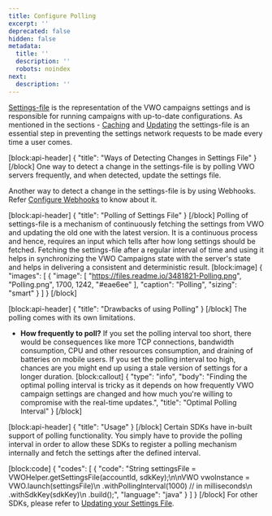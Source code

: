 ```yaml
---
title: Configure Polling
excerpt: ''
deprecated: false
hidden: false
metadata:
  title: ''
  description: ''
  robots: noindex
next:
  description: ''
---
```

[Settings-file](https://developers.vwo.com/docs/java-get-settings-file) is the representation of the VWO campaigns settings and is responsible for running campaigns with up-to-date configurations. As mentioned in the sections - [Caching](https://developers.vwo.com/docs/caching-your-settingsfile) and [Updating](https://developers.vwo.com/docs/updating-cached-settings-file) the settings-file is an essential step in preventing the settings network requests to be made every time a user comes.

[block:api-header]
{
  "title": "Ways of Detecting Changes in Settings File"
}
[/block]
One way to detect a change in the settings-file is by polling VWO servers frequently, and when detected, update the settings file.

Another way to detect a change in the settings-file is by using Webhooks. Refer [Configure Webhooks](https://developers.vwo.com/docs/java-configure-webhooks) to know about it.

[block:api-header]
{
  "title": "Polling of Settings File"
}
[/block]
Polling of settings-file is a mechanism of continuously fetching the settings from VWO and updating the old one with the latest version. It is a continuous process and hence, requires an input which tells after how long settings should be fetched.
Fetching the settings-file after a regular interval of time and using it helps in synchronizing the VWO Campaigns state with the server's state and helps in delivering a consistent and deterministic result.
[block:image]
{
  "images": [
    {
      "image": [
        "https://files.readme.io/3481821-Polling.png",
        "Polling.png",
        1700,
        1242,
        "#eae6ee"
      ],
      "caption": "Polling",
      "sizing": "smart"
    }
  ]
}
[/block]

[block:api-header]
{
  "title": "Drawbacks of using Polling"
}
[/block]
The polling comes with its own limitations.

* **How frequently to poll?**
If you set the polling interval too short, there would be consequences like more TCP connections, bandwidth consumption, CPU and other resources consumption, and draining of batteries on mobile users.
If you set the polling interval too high, chances are you might end up using a stale version of settings for a longer duration.
[block:callout]
{
  "type": "info",
  "body": "Finding the optimal polling interval is tricky as it depends on how frequently VWO campaign settings are changed and how much you're willing to compromise with the real-time updates.",
  "title": "Optimal Polling Interval"
}
[/block]

[block:api-header]
{
  "title": "Usage"
}
[/block]
Certain SDKs have in-built support of polling functionality. You simply have to provide the polling interval in order to allow these SDKs to register a polling mechanism internally and fetch the settings after the defined interval.

[block:code]
{
  "codes": [
    {
      "code": "String settingsFile = VWOHelper.getSettingsFile(accountId, sdkKey);\n\nVWO vwoInstance = VWO.launch(settingsFile)\n  .withPollingInterval(1000) // in milliseconds\n  .withSdkKey(sdkKey)\n  .build();",
      "language": "java"
    }
  ]
}
[/block]
For other SDKs, please refer to [Updating your Settings File](https://developers.vwo.com/docs/updating-cached-settings-file).